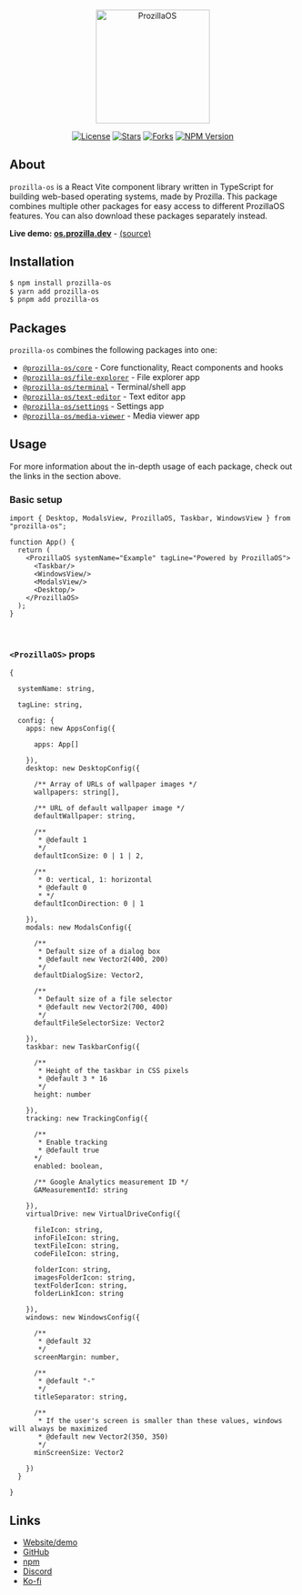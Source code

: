 <div align="center">
  <br />
  <p>
    <a href="https://os.prozilla.dev/"><img src="https://os.prozilla.dev/assets/logo.svg?v=2" height="200" alt="ProzillaOS" /></a>
  </p>
  <p>
    <a href="https://github.com/prozilla-os/ProzillaOS/blob/main/LICENSE.md"><img alt="License" src="https://img.shields.io/github/license/Prozilla/ProzillaOS?style=flat-square&color=FF4D5B&label=License"></a>
    <a href="https://github.com/prozilla-os/ProzillaOS"><img alt="Stars" src="https://img.shields.io/github/stars/Prozilla/ProzillaOS?style=flat-square&color=FED24C&label=%E2%AD%90"></a>
    <a href="https://github.com/prozilla-os/ProzillaOS"><img alt="Forks" src="https://img.shields.io/github/forks/Prozilla/ProzillaOS?style=flat-square&color=4D9CFF&label=Forks&logo=github"></a>
    <a href="https://www.npmjs.com/package/prozilla-os"><img alt="NPM Version" src="https://img.shields.io/npm/v/prozilla-os?logo=npm&style=flat-square&label=prozilla-os&color=FF4D5B"></a>
  </p>
</div>

## About 

`prozilla-os` is a React Vite component library written in TypeScript for building web-based operating systems, made by Prozilla. This package combines multiple other packages for easy access to different ProzillaOS features. You can also download these packages separately instead.

**Live demo: [os.prozilla.dev][website]** - [(source)][website-source]

## Installation

```sh
$ npm install prozilla-os
$ yarn add prozilla-os
$ pnpm add prozilla-os
```

## Packages

`prozilla-os` combines the following packages into one:

- [`@prozilla-os/core`][core] - Core functionality, React components and hooks
- [`@prozilla-os/file-explorer`][file-explorer] - File explorer app
- [`@prozilla-os/terminal`][terminal] - Terminal/shell app
- [`@prozilla-os/text-editor`][text-editor] - Text editor app
- [`@prozilla-os/settings`][settings] - Settings app
- [`@prozilla-os/media-viewer`][media-viewer] - Media viewer app

## Usage

For more information about the in-depth usage of each package, check out the links in the section above.

### Basic setup

```tsx
import { Desktop, ModalsView, ProzillaOS, Taskbar, WindowsView } from "prozilla-os";

function App() {
  return (
    <ProzillaOS systemName="Example" tagLine="Powered by ProzillaOS">
      <Taskbar/>
      <WindowsView/>
      <ModalsView/>
      <Desktop/>
    </ProzillaOS>
  );
}
```

<br />

### `<ProzillaOS>` props

```tsx
{

  systemName: string,

  tagLine: string,

  config: {
    apps: new AppsConfig({

      apps: App[]

    }),
    desktop: new DesktopConfig({

      /** Array of URLs of wallpaper images */
      wallpapers: string[],

      /** URL of default wallpaper image */
      defaultWallpaper: string,

      /**
       * @default 1
       */
      defaultIconSize: 0 | 1 | 2,

      /**
       * 0: vertical, 1: horizontal
       * @default 0
       * */
      defaultIconDirection: 0 | 1

    }),
    modals: new ModalsConfig({

      /**
       * Default size of a dialog box
       * @default new Vector2(400, 200)
       */
      defaultDialogSize: Vector2,

      /**
       * Default size of a file selector
       * @default new Vector2(700, 400)
       */
      defaultFileSelectorSize: Vector2

    }),
    taskbar: new TaskbarConfig({

      /**
       * Height of the taskbar in CSS pixels
       * @default 3 * 16
       */
      height: number

    }),
    tracking: new TrackingConfig({

      /**
       * Enable tracking
       * @default true
      */
      enabled: boolean,

      /** Google Analytics measurement ID */
      GAMeasurementId: string

    }),
    virtualDrive: new VirtualDriveConfig({

      fileIcon: string,
      infoFileIcon: string,
      textFileIcon: string,
      codeFileIcon: string,

      folderIcon: string,
      imagesFolderIcon: string,
      textFolderIcon: string,
      folderLinkIcon: string

    }),
    windows: new WindowsConfig({

      /**
       * @default 32
       */
      screenMargin: number,

      /**
       * @default "-"
       */
      titleSeparator: string,

      /**
       * If the user's screen is smaller than these values, windows will always be maximized
       * @default new Vector2(350, 350)
       */
      minScreenSize: Vector2

    })
  }

}
```

## Links

- [Website/demo][website]
- [GitHub][github]
- [npm][npm]
- [Discord][discord]
- [Ko-fi][ko-fi]

[website]: https://os.prozilla.dev/
[website-source]: https://github.com/prozilla-os/ProzillaOS
[github]: https://github.com/prozilla-os/ProzillaOS/tree/convert-to-monorepo/packages/prozilla-os
[npm]: https://www.npmjs.com/package/prozilla-os
[discord]: https://discord.gg/JwbyQP4tdz
[ko-fi]: https://ko-fi.com/prozilla
[core]: https://www.npmjs.com/package/@prozilla-os/core
[file-explorer]: https://www.npmjs.com/package/@prozilla-os/file-explorer
[terminal]: https://www.npmjs.com/package/@prozilla-os/terminal
[text-editor]: https://www.npmjs.com/package/@prozilla-os/text-editor
[settings]: https://www.npmjs.com/package/@prozilla-os/settings
[media-viewer]: https://www.npmjs.com/package/@prozilla-os/media-viewer
